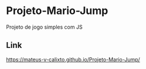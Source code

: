 # Projeto-Mario-Jump
Projeto de jogo simples com JS

## Link
  https://mateus-v-calixto.github.io/Projeto-Mario-Jump/
